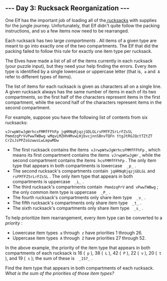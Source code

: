 ##  \--- Day 3: Rucksack Reorganization ---

 One Elf has the important job of loading all of the[ rucksacks](https://en.wikipedia.org/wiki/Rucksack) with supplies for the jungle journey. Unfortunately, that Elf didn't quite follow the packing instructions, and so a few items now need to be rearranged.

 Each rucksack has two large _compartments_ . All items of a given type are meant to go into exactly one of the two compartments. The Elf that did the packing failed to follow this rule for exactly one item type per rucksack.

 The Elves have made a list of all of the items currently in each rucksack (your puzzle input), but they need your help finding the errors. Every item type is identified by a single lowercase or uppercase letter (that is,` a` and` A` refer to different types of items).

 The list of items for each rucksack is given as characters all on a single line. A given rucksack always has the same number of items in each of its two compartments, so the first half of the characters represent items in the first compartment, while the second half of the characters represent items in the second compartment.

 For example, suppose you have the following list of contents from six rucksacks:


  `
   vJrwpWtwJgWrhcsFMMfFFhFp
jqHRNqRjqzjGDLGLrsFMfFZSrLrFZsSL
PmmdzqPrVvPwwTWBwg
wMqvLMZHhHMvwLHjbvcjnnSBnvTQFn
ttgJtRGJQctTZtZT
CrZsJsPPZsGzwwsLwLmpwMDw
  `
 
* The first rucksack contains the items` vJrwpWtwJgWrhcsFMMfFFhFp` , which means its first compartment contains the items` vJrwpWtwJgWr` , while the second compartment contains the items` hcsFMMfFFhFp` . The only item type that appears in both compartments is lowercase`   _p_ ` .
* The second rucksack's compartments contain` jqHRNqRjqzjGDLGL` and` rsFMfFZSrLrFZsSL` . The only item type that appears in both compartments is uppercase`   _L_ ` .
* The third rucksack's compartments contain` PmmdzqPrV` and` vPwwTWBwg` ; the only common item type is uppercase`   _P_ ` .
* The fourth rucksack's compartments only share item type`   _v_ ` .
* The fifth rucksack's compartments only share item type`   _t_ ` .
* The sixth rucksack's compartments only share item type`   _s_ ` .

 To help prioritize item rearrangement, every item type can be converted to a _priority_ :

* Lowercase item types` a` through` z` have priorities 1 through 26.
* Uppercase item types` A` through` Z` have priorities 27 through 52.

 In the above example, the priority of the item type that appears in both compartments of each rucksack is 16 (` p` ), 38 (` L` ), 42 (` P` ), 22 (` v` ), 20 (` t` ), and 19 (` s` ); the sum of these is`   _157_ ` .

 Find the item type that appears in both compartments of each rucksack. _What is the sum of the priorities of those item types?_ 